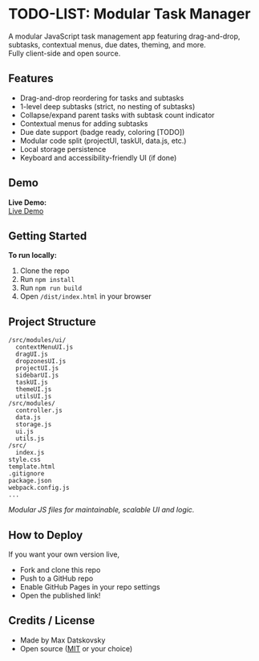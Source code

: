 # TODO-LIST: Modular Task Manager

A modular JavaScript task management app featuring drag-and-drop, subtasks, contextual menus, due dates, theming, and more.  
Fully client-side and open source.

## Features

- Drag-and-drop reordering for tasks and subtasks
- 1-level deep subtasks (strict, no nesting of subtasks)
- Collapse/expand parent tasks with subtask count indicator
- Contextual menus for adding subtasks
- Due date support (badge ready, coloring [TODO])
- Modular code split (projectUI, taskUI, data.js, etc.)
- Local storage persistence
- Keyboard and accessibility-friendly UI (if done)

## Demo

**Live Demo:**  
[Live Demo](https://maxsoulfly.github.io/todo-list/)

## Getting Started

**To run locally:**

1. Clone the repo  
2. Run `npm install`  
3. Run `npm run build`  
4. Open `/dist/index.html` in your browser

## Project Structure

```
/src/modules/ui/
  contextMenuUI.js
  dragUI.js
  dropzonesUI.js
  projectUI.js
  sidebarUI.js
  taskUI.js
  themeUI.js
  utilsUI.js
/src/modules/
  controller.js
  data.js
  storage.js
  ui.js
  utils.js
/src/
  index.js
style.css
template.html
.gitignore
package.json
webpack.config.js
...
```
*Modular JS files for maintainable, scalable UI and logic.*

## How to Deploy

If you want your own version live,

- Fork and clone this repo
- Push to a GitHub repo
- Enable GitHub Pages in your repo settings
- Open the published link!

## Credits / License

- Made by Max Datskovsky
- Open source ([MIT](LICENSE) or your choice)

